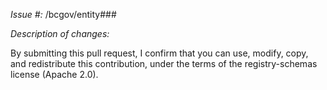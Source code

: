 *Issue #:* /bcgov/entity###

*Description of changes:*


By submitting this pull request, I confirm that you can use, modify, copy, and redistribute this contribution, under the terms of the registry-schemas license (Apache 2.0).
